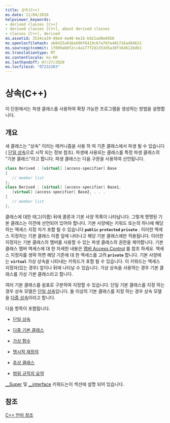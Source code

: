 ```yaml
---
title: 상속(C++)
ms.date: 11/04/2016
helpviewer_keywords:
- derived classes [C++]
- derived classes [C++], about derived classes
- classes [C++], derived
ms.assetid: 3534ca19-d9ed-4a40-be1b-b921ad0e6956
ms.openlocfilehash: ab8425a916eb96f6419c67a76fa401716ad84631
ms.sourcegitcommit: 1f009ab0f2cc4a177f2d1353d5a38f164612bdb1
ms.translationtype: MT
ms.contentlocale: ko-KR
ms.lasthandoff: 07/27/2020
ms.locfileid: "87232263"
---
```

# <a name="inheritance--c"></a>상속(C++)

이 단원에서는 파생 클래스를 사용하여 확장 가능한 프로그램을 생성하는 방법을 설명합니다.

## <a name="overview"></a>개요

새 클래스는 "상속" 이라는 메커니즘을 사용 하 여 기존 클래스에서 파생 될 수 있습니다 ( [단일 상속](../cpp/single-inheritance.md)으로 시작 되는 정보 참조). 파생에 사용되는 클래스를 특정 파생 클래스의 "기본 클래스"라고 합니다. 파생 클래스는 다음 구문을 사용하여 선언됩니다.

```cpp
class Derived : [virtual] [access-specifier] Base
{
   // member list
};
class Derived : [virtual] [access-specifier] Base1,
   [virtual] [access-specifier] Base2, . . .
{
   // member list
};
```

클래스에 대한 태그(이름) 뒤에 콜론과 기본 사양 목록이 나타납니다.  그렇게 명명된 기본 클래스는 이전에 선언되어 있어야 합니다.  기본 사양에는 키워드 또는의 하나에 해당 하는 액세스 지정 자가 포함 될 수 있습니다 **`public`** **`protected`** **`private`** .  이러한 액세스 지정자는 기본 클래스 이름 앞에 나타나고 해당 기본 클래스에만 적용됩니다.  이러한 지정자는 기본 클래스의 멤버를 사용할 수 있는 파생 클래스의 권한을 제어합니다.  기본 클래스 멤버 액세스에 대 한 자세한 내용은 [멤버 Access Control](../cpp/member-access-control-cpp.md) 를 참조 하세요.  액세스 지정자를 생략 하면 해당 기준에 대 한 액세스를 고려 **`private`** 합니다.  기본 사양에는 **`virtual`** 가상 상속을 나타내는 키워드가 포함 될 수 있습니다.  이 키워드는 액세스 지정자(있는 경우) 앞이나 뒤에 나타날 수 있습니다.  가상 상속을 사용하는 경우 기본 클래스를 가상 기본 클래스라고 합니다.

여러 기본 클래스를 쉼표로 구분하여 지정할 수 있습니다.  단일 기본 클래스를 지정 하는 경우 상속 모델은 [단일 상속](../cpp/single-inheritance.md)입니다. 둘 이상의 기본 클래스를 지정 하는 경우 상속 모델을 [다중 상속](../cpp/multiple-base-classes.md)이라고 합니다.

다음 항목이 포함됩니다.

- [단일 상속](../cpp/single-inheritance.md)

- [다중 기본 클래스](../cpp/multiple-base-classes.md)

- [가상 함수](../cpp/virtual-functions.md)

- [명시적 재정의](../cpp/explicit-overrides-cpp.md)

- [추상 클래스](../cpp/abstract-classes-cpp.md)

- [범위 규칙의 요약](../cpp/summary-of-scope-rules.md)

[__Super](../cpp/super.md) 및 [__interface](../cpp/interface.md) 키워드는이 섹션에 설명 되어 있습니다.

## <a name="see-also"></a>참조

[C++ 언어 참조](../cpp/cpp-language-reference.md)
